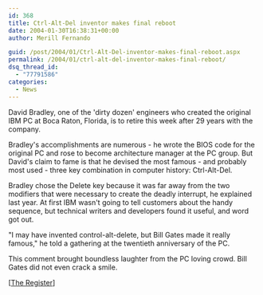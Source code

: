 ```yaml
---
id: 368
title: Ctrl-Alt-Del inventor makes final reboot
date: 2004-01-30T16:38:31+00:00
author: Merill Fernando

guid: /post/2004/01/Ctrl-Alt-Del-inventor-makes-final-reboot.aspx
permalink: /2004/01/ctrl-alt-del-inventor-makes-final-reboot/
dsq_thread_id:
  - "77791586"
categories:
  - News
---
```

<body xmlns="http://www.w3.org/1999/xhtml">
    <div class="Section1">
        <p>
            David Bradley, one of the 'dirty dozen' engineers who created the original IBM PC
            at Boca Raton, Florida, is to retire this week after 29 years with the company.
        </p>
        <p>
            Bradley's accomplishments are numerous - he wrote the BIOS code for the original PC
            and rose to become architecture manager at the PC group. But David's claim to fame
            is that he devised the most famous - and probably most used - three key combination
            in computer history: Ctrl-Alt-Del.
        </p>
        <p>
            Bradley chose the Delete key because it was far away from the two modifiers that were
            necessary to create the deadly interrupt, he explained last year. At first IBM wasn't
            going to tell customers about the handy sequence, but technical writers and developers
            found it useful, and word got out.
        </p>
        <p>
            "I may have invented control-alt-delete, but Bill Gates made it really famous," he
            told a gathering at the twentieth anniversary of the PC.
        </p>
        <p>
            This comment brought boundless laughter from the PC loving crowd. Bill Gates did not
            even crack a smile.
        </p>
        <p>
            [<a href="http://www.theregister.co.uk/content/28/35226.html">The Register</a>]
        </p>
    </div>
</body>
